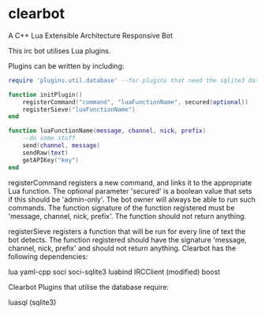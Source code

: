 clearbot
========

A C++ Lua Extensible Architecture Responsive Bot

This irc bot utilises Lua plugins. 

Plugins can be written by including:

````lua
require 'plugins.util.database' --for plugins that need the sqlite3 database

function initPlugin()
	registerCommand("command", "luaFunctionName", secured(optional))
	registerSieve("luaFunctionName")
end

function luaFunctionName(message, channel, nick, prefix)
	--do some stuff
	send(channel, message)
	sendRaw(text)
	getAPIKey("key")
end
````
registerCommand registers a new command, and links it to the appropriate Lua function. The optional parameter 'secured' is a boolean value that sets if this should be 'admin-only'. The bot owner will always be able to run such commands. The function signature of the function registered must be 'message, channel, nick, prefix'. The function should not return anything.

registerSieve registers a function that will be run for every line of text the bot detects. The function registered should have the signature 'message, channel, nick, prefix' and should not return anything.
Clearbot has the following dependencies:

lua
yaml-cpp
soci
soci-sqlite3
luabind
IRCClient (modified)
boost

Clearbot Plugins that utilise the database require:

luasql (sqlite3)
